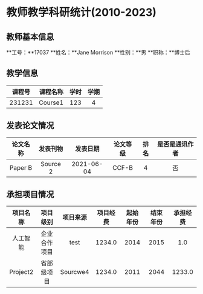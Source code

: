 # 教师教学科研统计(2010-2023)
## 教师基本信息
**工号：**17037
**姓名：**Jane Morrison
**性别：**男
**职称：**博士后

## 教学信息
|课程号|课程名称|学时|学期|
|:---:|:---:|:---:|:---:|
|231231|Course1|123|4|
## 发表论文情况
|论文名称|发表刊物|发表日期|论文等级|排名|是否是通讯作者|
|:---:|:---:|:---:|:---:|:---:|:---:|
|Paper B|Source 2|2021-06-04|CCF-B|4|否|
## 承担项目情况
|项目名称|项目级别|项目来源|项目经费|起始年份|结束年份|承担经费|
|:---:|:---:|:---:|:---:|:---:|:---:|:---:|
|人工智能|企业合作项目|test|1234.0|2014|2015|1.0|
|Project2|省部级项目|Sourcwe4|1234.0|2011|2044|1233.0|
